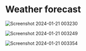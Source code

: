 # Weather forecast
![Screenshot 2024-01-21 003230](https://github.com/vikasreddy1406/Weather-forecast/assets/96761217/e1b84243-3454-4398-a674-a52977723895)

![Screenshot 2024-01-21 003249](https://github.com/vikasreddy1406/Weather-forecast/assets/96761217/9ff93c4e-7b9c-41dc-9a9a-12f2e415509e)

![Screenshot 2024-01-21 003354](https://github.com/vikasreddy1406/Weather-forecast/assets/96761217/530e9c5e-06b9-4648-b337-641323bd97fd)



 
